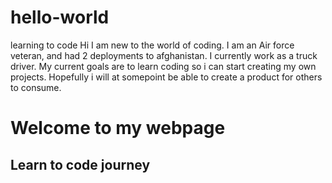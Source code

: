 # hello-world
learning to code
Hi
I am new to the world of coding.
I am an Air force veteran, and had 2 deployments to afghanistan.
I currently work as a truck driver.
My current goals are to learn coding so i can start creating my own projects.
Hopefully i will at somepoint be able to create a product for others to consume.
<h1>Welcome to my webpage</h1>
<h2>Learn to code journey</h2>
<main>
  <img="https://c.wallhere.com/photos/ed/a3/Tier_Harribel_anime_anime_girls_Bleach_artwork_white_background-339996.jpg!d alt="harribel from bleach>
  <p> I will be adding to this as I learn to code.</p>
</main>
